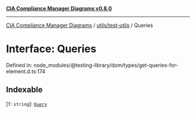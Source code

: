 [**CIA Compliance Manager Diagrams v0.8.0**](../../../README.md)

***

[CIA Compliance Manager Diagrams](../../../modules.md) / [utils/test-utils](../README.md) / Queries

# Interface: Queries

Defined in: node\_modules/@testing-library/dom/types/get-queries-for-element.d.ts:174

## Indexable

\[`T`: `string`\]: [`Query`](../type-aliases/Query.md)
